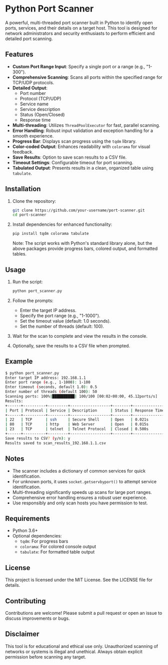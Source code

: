 # Python Port Scanner

A powerful, multi-threaded port scanner built in Python to identify open ports, services, and their details on a target host. This tool is designed for network administrators and security enthusiasts to perform efficient and detailed port scanning.

## Features

- **Custom Port Range Input**: Specify a single port or a range (e.g., "1-300").
- **Comprehensive Scanning**: Scans all ports within the specified range for TCP/UDP protocols.
- **Detailed Output**:
  - Port number
  - Protocol (TCP/UDP)
  - Service name
  - Service description
  - Status (Open/Closed)
  - Response time
- **Multi-threading**: Utilizes `ThreadPoolExecutor` for fast, parallel scanning.
- **Error Handling**: Robust input validation and exception handling for a smooth experience.
- **Progress Bar**: Displays scan progress using the `tqdm` library.
- **Color-coded Output**: Enhances readability with `colorama` for visual feedback.
- **Save Results**: Option to save scan results to a CSV file.
- **Timeout Settings**: Configurable timeout for port scanning.
- **Tabulated Output**: Presents results in a clean, organized table using `tabulate`.

## Installation

1. Clone the repository:

   ```bash
   git clone https://github.com/your-username/port-scanner.git
   cd port-scanner
   ```

2. Install dependencies for enhanced functionality:

   ```bash
   pip install tqdm colorama tabulate
   ```

   Note: The script works with Python's standard library alone, but the above packages provide progress bars, colored output, and formatted tables.

## Usage

1. Run the script:

   ```bash
   python port_scanner.py
   ```

2. Follow the prompts:

   - Enter the target IP address.
   - Specify the port range (e.g., "1-1000").
   - Set the timeout value (default: 1.0 seconds).
   - Set the number of threads (default: 100).

3. Wait for the scan to complete and view the results in the console.

4. Optionally, save the results to a CSV file when prompted.

## Example

```bash
$ python port_scanner.py
Enter target IP address: 192.168.1.1
Enter port range (e.g., 1-1000): 1-100
Enter timeout (seconds, default 1.0): 0.5
Enter number of threads (default 100): 50
Scanning ports: 100%|██████████| 100/100 [00:02<00:00, 45.12ports/s]
Results:
+------+----------+---------+------------------+--------+---------------+
| Port | Protocol | Service | Description      | Status | Response Time |
+------+----------+---------+------------------+--------+---------------+
| 22   | TCP      | ssh     | Secure Shell     | Open   | 0.021s        |
| 80   | TCP      | http    | Web Server       | Open   | 0.015s        |
| 23   | TCP      | telnet  | Telnet Protocol  | Closed | 0.500s        |
+------+----------+---------+------------------+--------+---------------+
Save results to CSV? (y/n): y
Results saved to scan_results_192.168.1.1.csv
```

## Notes

- The scanner includes a dictionary of common services for quick identification.
- For unknown ports, it uses `socket.getservbyport()` to attempt service identification.
- Multi-threading significantly speeds up scans for large port ranges.
- Comprehensive error handling ensures a robust user experience.
- Use responsibly and only scan hosts you have permission to test.

## Requirements

- Python 3.6+
- Optional dependencies:
  - `tqdm`: For progress bars
  - `colorama`: For colored console output
  - `tabulate`: For formatted table output

## License

This project is licensed under the MIT License. See the LICENSE file for details.

## Contributing

Contributions are welcome! Please submit a pull request or open an issue to discuss improvements or bugs.

## Disclaimer

This tool is for educational and ethical use only. Unauthorized scanning of networks or systems is illegal and unethical. Always obtain explicit permission before scanning any target.
